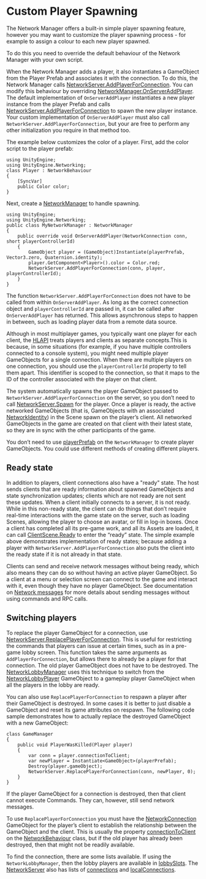 # Custom Player Spawning

The Network Manager offers a built-in simple player spawning feature, however you may want to customize the player spawning process - for example to assign a colour to each new player spawned.

To do this you need to override the default behaviour of the Network Manager with your own script.


When the Network Manager adds a player, it also instantiates a GameObject from the Player Prefab and associates it with the connection. To do this, the Network Manager calls [NetworkServer.AddPlayerForConnection](ScriptRef:Networking.NetworkServer.AddPlayerForConnection.html). You can modify this behaviour by overriding [NetworkManager.OnServerAddPlayer](ScriptRef:Networking.NetworkManager.OnServerAddPlayer.html). The default implementation of `OnServerAddPlayer` instantiates a new player instance from the player Prefab and calls [NetworkServer.AddPlayerForConnection](ScriptRef:Networking.NetworkServer.AddPlayerForConnection.html) to spawn the new player instance. Your custom implementation of `OnServerAddPlayer` must also call `NetworkServer.AddPlayerForConnection`, but your are free to perform any other initialization you require in that method too. 

The example below customizes the color of a player. First, add the color script to the player prefab:

```
using UnityEngine;
using UnityEngine.Networking;
class Player : NetworkBehaviour
{
	[SyncVar]
	public Color color;
}
```

Next, create a [NetworkManager](ScriptRef:Networking.NetworkManager.html) to handle spawning.

```
using UnityEngine;
using UnityEngine.Networking;
public class MyNetworkManager : NetworkManager
{
	public override void OnServerAddPlayer(NetworkConnection conn, short playerControllerId)
	{
		GameObject player = (GameObject)Instantiate(playerPrefab, Vector3.zero, Quaternion.identity);
		player.GetComponent<Player>().color = Color.red;
		NetworkServer.AddPlayerForConnection(conn, player, playerControllerId);
	}
}
```

The function `NetworkServer.AddPlayerForConnection` does not have to be called from within `OnServerAddPlayer`. As long as the correct connection object and `playerControllerId` are passed in, it can be called after `OnServerAddPlayer` has returned. This allows asynchronous steps to happen in between, such as loading player data from a remote data source.

Although in most multiplayer games, you typically want one player for each client, the [HLAPI](UNetUsingHLAPI) treats players and clients as separate concepts.This is because, in some situations (for example, if you have multiple controllers connected to a console system), you might need multiple player GameObjects for a single connection. When there are multiple players on one connection, you should use the `playerControllerId` property to tell them apart. This identifier is scoped to the connection, so that it maps to the ID of the controller associated with the player on that client.

The system automatically spawns the player GameObject passed to `NetworkServer.AddPlayerForConnection` on the server, so you don’t need to call [NetworkServer.Spawn](ScriptRef:Networking.NetworkServer.Spawn.html) for the player. Once a player is ready, the active networked GameObjects (that is, GameObjects with an associated [NetworkIdentity](UNetSpawning)) in the Scene spawn on the player’s client. All networked GameObjects in the game are created on that client with their latest state, so they are in sync with the other participants of the game.

You don’t need to use [playerPrefab](ScriptRef:Networking.NetworkManager-playerPrefab.html) on the `NetworkManager` to create player GameObjects. You could use different methods of creating different players.

## Ready state

In addition to players, client connections also have a "ready" state. The host sends clients that are ready information about spawned GameObjects and state synchronization updates; clients which are not ready are not sent these updates. When a client initially connects to a server, it is not ready. While in this non-ready state, the client can do things that don’t require real-time interactions with the game state on the server, such as loading Scenes, allowing the player to choose an avatar, or fill in log-in boxes. Once a client has completed all its pre-game work, and all its Assets are loaded, it can call [ClientScene.Ready](ScriptRef:Networking.ClientScene-ready.html) to enter the “ready” state. The simple example above demonstrates implementation of ready states; because adding a player with `NetworkServer.AddPlayerForConnection` also puts the client into the ready state if it is not already in that state.

Clients can send and receive network messages without being ready, which also means they can do so without having an active player GameObject. So a client at a menu or selection screen can connect to the game and interact with it, even though they have no player GameObject. See documentation on [Network messages](UNetMessages) for more details about  sending messages without using commands and RPC calls.

## Switching players

To replace the player GameObject for a connection, use [NetworkServer.ReplacePlayerForConnection](ScriptRef:Networking.NetworkServer.ReplacePlayerForConnection.html). This is useful for restricting the commands that players can issue at certain times, such as in a pre-game lobby screen. This function takes the same arguments as `AddPlayerForConnection`, but allows there to already be a player for that connection. The old player GameObject does not have to be destroyed. The [NetworkLobbyManager](ScriptRef:Networking.NetworkLobbyManager.html) uses this technique to switch from the [NetworkLobbyPlayer](ScriptRef:Networking.NetworkLobbyPlayer.html) GameObject to a gameplay player GameObject when all the players in the lobby are ready.

You can also use `ReplacePlayerForConnection` to respawn a player after their GameObject is destroyed. In some cases it is better to just disable a GameObject and reset its game attributes on respawn. The following code sample demonstrates how to actually replace the destroyed GameObject with a new GameObject:

```
class GameManager
{
    public void PlayerWasKilled(Player player)
    {
        var conn = player.connectionToClient;
        var newPlayer = Instantiate<GameObject>(playerPrefab);
        Destroy(player.gameObject);
        NetworkServer.ReplacePlayerForConnection(conn, newPlayer, 0);
    }
}
```

If the player GameObject for a connection is destroyed, then that client cannot execute Commands. They can, however, still send network messages.

To use `ReplacePlayerForConnection` you must have the [NetworkConnection](ScriptRef:Networking.NetworkConnection.html) GameObject for the player’s client to establish the relationship between the GameObject and the client. This is usually the property [connectionToClient](ScriptRef:Networking.NetworkBehaviour-connectionToClient.html) on the [NetworkBehaviour](ScriptRef:Networking.NetworkBehaviour.html) class, but if the old player has already been destroyed, then that might not be readily available.

To find the connection, there are some lists available. If using the `NetworkLobbyManager`, then the lobby players are available in [lobbySlots](ScriptRef:Networking.NetworkLobbyManager-lobbySlots.html). The [NetworkServer](ScriptRef:Networking.NetworkServer.html) also has lists of [connections](ScriptRef:Networking.NetworkServer-connections.html) and [localConnections](ScriptRef:Networking.NetworkServer-localConnections.html).